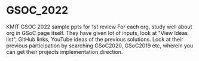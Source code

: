 # GSOC_2022
KMIT GSOC 2022
sample ppts for 1st review
For each org, study well about org in GSoC page itself. They have given lot of inputs, look at "View Ideas list", GitHub links, YouTube ideas of the previous solutions. 
 Look at their previous participation by searching GSoC2020, GSoC2019 etc, wherein you can get their projects implementation direction.
